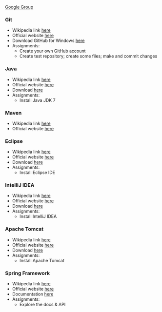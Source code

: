 [Google Group](https://groups.google.com/forum/?hl=en#!forum/ibuitclub)

### Git

* Wikipedia link [here](http://en.wikipedia.org/wiki/Git_\(software\))
* Official website [here](http://git-scm.com/)
* Download GitHub for Windows [here](http://windows.github.com/)
* Assignments:
  * Create your own GitHub account
  * Create test repository; create some files; make and commit changes

### Java

* Wikipedia link [here](http://en.wikipedia.org/wiki/Java_\(programming_language\))
* Official website [here](http://www.java.com/)
* Download [here](http://www.java.com/en/download/manual.jsp?locale=en)
* Assignments:
  * Install Java JDK 7

### Maven

* Wikipedia link [here](http://en.wikipedia.org/wiki/Apache_Maven)
* Official website [here](http://maven.apache.org/)

### Eclipse

* Wikipedia link [here](http://en.wikipedia.org/wiki/Eclipse_\(software\))
* Official website [here](http://eclipse.org/)
* Download [here](http://www.eclipse.org/downloads/packages/eclipse-ide-java-ee-developers/indigosr2)
* Assignments:
  * Install Eclipse IDE

### IntelliJ IDEA

* Wikipedia link [here](http://en.wikipedia.org/wiki/IntelliJ_IDEA)
* Official website [here](http://www.jetbrains.com/idea/)
* Download [here](http://www.jetbrains.com/idea/download/)
* Assignments:
  * Install IntelliJ IDEA

### Apache Tomcat

* Wikipedia link [here](http://en.wikipedia.org/wiki/Apache_Tomcat)
* Official website [here](http://tomcat.apache.org/)
* Download [here](http://tomcat.apache.org/download-80.cgi)
* Assignments:
  * Install Apache Tomcat

### Spring Framework

* Wikipedia link [here](http://en.wikipedia.org/wiki/Spring_Framework)
* Official website [here](http://projects.spring.io/spring-framework/)
* Documentation [here](http://spring.io/docs)
* Assignments:
  * Explore the docs & API

